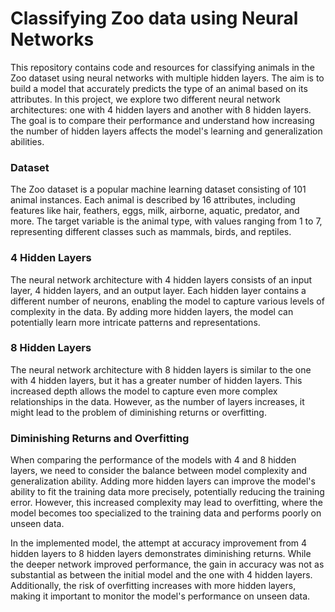 # Classifying Zoo data using Neural Networks

This repository contains code and resources for classifying animals in the Zoo dataset using neural networks with multiple hidden layers. The aim is to build a model that accurately predicts the type of an animal based on its attributes. In this project, we explore two different neural network architectures: one with 4 hidden layers and another with 8 hidden layers. The goal is to compare their performance and understand how increasing the number of hidden layers affects the model's learning and generalization abilities.

### Dataset
The Zoo dataset is a popular machine learning dataset consisting of 101 animal instances. Each animal is described by 16 attributes, including features like hair, feathers, eggs, milk, airborne, aquatic, predator, and more. The target variable is the animal type, with values ranging from 1 to 7, representing different classes such as mammals, birds, and reptiles.


### 4 Hidden Layers
The neural network architecture with 4 hidden layers consists of an input layer, 4 hidden layers, and an output layer. Each hidden layer contains a different number of neurons, enabling the model to capture various levels of complexity in the data. By adding more hidden layers, the model can potentially learn more intricate patterns and representations.

### 8 Hidden Layers
The neural network architecture with 8 hidden layers is similar to the one with 4 hidden layers, but it has a greater number of hidden layers. This increased depth allows the model to capture even more complex relationships in the data. However, as the number of layers increases, it might lead to the problem of diminishing returns or overfitting.

### Diminishing Returns and Overfitting
When comparing the performance of the models with 4 and 8 hidden layers, we need to consider the balance between model complexity and generalization ability. Adding more hidden layers can improve the model's ability to fit the training data more precisely, potentially reducing the training error. However, this increased complexity may lead to overfitting, where the model becomes too specialized to the training data and performs poorly on unseen data.

In the implemented model, the attempt at accuracy improvement from 4 hidden layers to 8 hidden layers demonstrates diminishing returns. While the deeper network improved performance, the gain in accuracy was not as substantial as between the initial model and the one with 4 hidden layers. Additionally, the risk of overfitting increases with more hidden layers, making it important to monitor the model's performance on unseen data.

